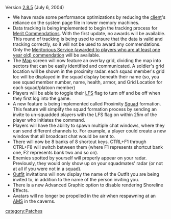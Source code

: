 Version [2.8.5](2.md.8.5) (July 6, 2004)

- We have made some performance optimizations by reducing the
  [client](client.md)'s reliance on the system page file in
  lower memory machines.
- Data tracking is being implemented to begin the tracking process for
  [Merit Commendations](../Merit_Commendation.md). With the first
  update, no awards will be available. This round of tracking is being
  used to ensure that the data is valid and tracking correctly, so it
  will not be used to award any commendations. Only the [Meritorious
  Service (awarded to players who are at least one year old)
  commendation](../Term_of_Service.md) will be available.
- The [Map](../Continental_Map.md) screen will now feature an
  overlay grid, dividing the map into sectors that can be easily
  identified and communicated. A soldier's grid location will be shown
  in the proximity radar. each squad member's grid loc will be
  displayed in the squad display beneath their name (so, you see squad
  member number, name, health, armor, and Grid Location for each
  squad/platoon member)
- Players will be able to toggle their [LFS](../LFS.md) flag to
  turn off and be off when they first log into the game.
- A new feature is being implemented called Proximity
  [Squad](../Squad.md) formation. This feature will simplify the
  squad formation process by sending an invite to un-squadded players
  with the LFS flag on within 25m of the player who initiates the
  command.
- Players will have the ability to spawn multiple chat windows, where
  they can send different channels to. For example, a player could
  create a new window that all broadcast chat would be sent to.
- There will now be 8 banks of 8 shortcut keys. CTRL+F1 through
  CTRL+F8 will switch between them (where F1 represents shortcut bank
  one, F2 represents bank two and so on).
- Enemies spotted by yourself will properly appear on your radar.
  Previously, they would only show up on your squadmates' radar (or
  not at all if you were not in a squad).
- [Outfit](../Outfit.md) invitations will now display the name of
  the Outfit you are being invited to, in addition to the name of the
  person inviting you.
- There is a new Advanced Graphic option to disable rendering
  Shoreline Effects.
- Avatars will no longer be propelled in the air when respawning at an
  [AMS](../AMS.md) in the caverns.

[category:Patches](category:Patches.md)
